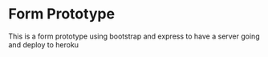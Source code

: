 # Form Prototype
This is a form prototype using bootstrap and express to have a server going and deploy to heroku